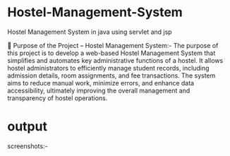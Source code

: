 # Hostel-Management-System
Hostel Management System in java using servlet and jsp 

🏢 Purpose of the Project – Hostel Management System:-
The purpose of this project is to develop a web-based Hostel Management System that simplifies and automates key administrative functions of a hostel. It allows hostel administrators to efficiently manage student records, including admission details, room assignments, and fee transactions. The system aims to reduce manual work, minimize errors, and enhance data accessibility, ultimately improving the overall management and transparency of hostel operations.



# output
screenshots:- 
